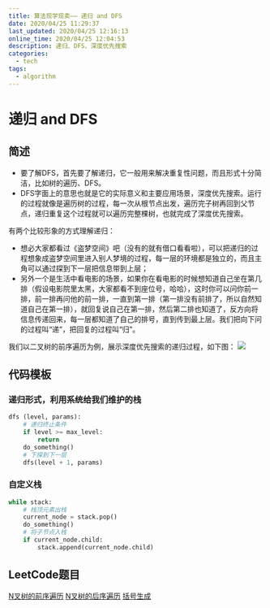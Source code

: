 ```yaml
---
title: 算法现学现卖—— 递归 and DFS
date: 2020/04/25 11:29:37
last_updated: 2020/04/25 12:16:13
online_time: 2020/04/25 12:04:53
description: 递归、DFS、深度优先搜索
categories:
  - tech
tags:
  - algorithm
---
```


# 递归 and DFS
## 简述
* 要了解DFS，首先要了解递归，它一般用来解决重复性问题，而且形式十分简洁，比如树的遍历、DFS。
* DFS字面上的意思也就是它的实际意义和主要应用场景，深度优先搜索。运行的过程就像是遍历树的过程，每一次从根节点出发，遍历完子树再回到父节点，递归重复这个过程就可以遍历完整棵树，也就完成了深度优先搜索。

有两个比较形象的方式理解递归：
* 想必大家都看过《盗梦空间》吧（没有的就有借口看看啦），可以把递归的过程想象成盗梦空间里进入别人梦境的过程，每一层的环境都是独立的，而且主角可以通过探到下一层把信息带到上层；
* 另外一个是生活中看电影的场景，如果你在看电影的时候想知道自己坐在第几排（假设电影院里太黑，大家都看不到座位号，哈哈），这时你可以问你前一排，前一排再问他的前一排，一直到第一排（第一排没有前排了，所以自然知道自己在第一排），就回复说自己在第一排，然后第二排也知道了，反方向将信息传递回来，每一层都知道了自己的排号，直到传到最上层。我们把向下问的过程叫“递”，把回复的过程叫“归”。

我们以二叉树的前序遍历为例，展示深度优先搜索的递归过程，如下图：
![](https://img.yangrunwei.com/article-img/20200425/7f1934eb-0af5-480e-aa38-52560f9cbc37--树.jpg)

## 代码模板
### 递归形式，利用系统给我们维护的栈
```python
dfs (level, params):
	# 递归终止条件
	if level >= max_level:
		return
	do_something()
	# 下探到下一层
	dfs(level + 1, params)
```

### 自定义栈
```python
while stack:
	# 栈顶元素出栈
	current_node = stack.pop()
	do_something()
	# 将子节点入栈
	if current_node.child:
		stack.append(current_node.child)
```

## LeetCode题目
[N叉树的前序遍历](https://leetcode-cn.com/problems/n-ary-tree-preorder-traversal/)
[N叉树的后序遍历](https://leetcode-cn.com/problems/n-ary-tree-postorder-traversal/)
[括号生成](https://leetcode-cn.com/problems/generate-parentheses/)
